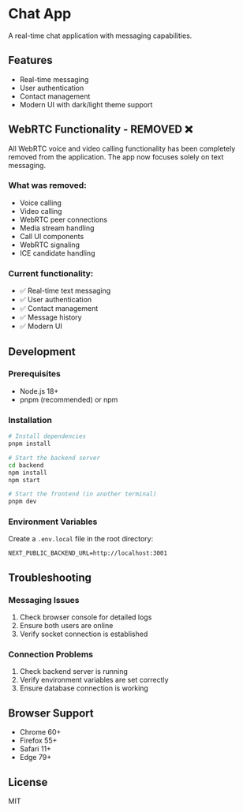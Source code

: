 # Chat App

A real-time chat application with messaging capabilities.

## Features

- Real-time messaging
- User authentication
- Contact management
- Modern UI with dark/light theme support

## WebRTC Functionality - REMOVED ❌

All WebRTC voice and video calling functionality has been completely removed from the application. The app now focuses solely on text messaging.

### What was removed:
- Voice calling
- Video calling
- WebRTC peer connections
- Media stream handling
- Call UI components
- WebRTC signaling
- ICE candidate handling

### Current functionality:
- ✅ Real-time text messaging
- ✅ User authentication
- ✅ Contact management
- ✅ Message history
- ✅ Modern UI

## Development

### Prerequisites
- Node.js 18+
- pnpm (recommended) or npm

### Installation
```bash
# Install dependencies
pnpm install

# Start the backend server
cd backend
npm install
npm start

# Start the frontend (in another terminal)
pnpm dev
```

### Environment Variables
Create a `.env.local` file in the root directory:
```env
NEXT_PUBLIC_BACKEND_URL=http://localhost:3001
```

## Troubleshooting

### Messaging Issues
1. Check browser console for detailed logs
2. Ensure both users are online
3. Verify socket connection is established

### Connection Problems
1. Check backend server is running
2. Verify environment variables are set correctly
3. Ensure database connection is working

## Browser Support
- Chrome 60+
- Firefox 55+
- Safari 11+
- Edge 79+

## License
MIT
